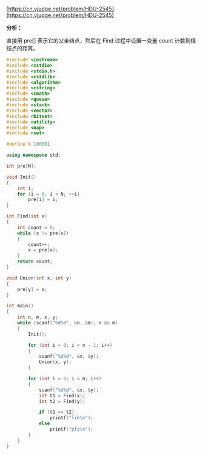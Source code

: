 [https://cn.vjudge.net/problem/HDU-2545](https://cn.vjudge.net/problem/HDU-2545)

**分析：**

直接用 pre[] 表示它的父亲结点，然后在 Find 过程中设置一变量 count 计数到根结点的距离。

```c++
#include <iostream>
#include <cstdio>
#include <stdio.h>
#include <cstdlib>
#include <algorithm>
#include <cstring>
#include <cmath>
#include <queue>
#include <stack>
#include <vector>
#include <bitset>
#include <utility>
#include <map>
#include <set>

#define N 100001

using namespace std;

int pre[N];

void Init()
{
	int i;
	for (i = 0; i < N; ++i)
		pre[i] = i;
}

int Find(int x)
{
	int count = 0;
	while (x != pre[x])
	{
		count++;
		x = pre[x];
	}
	return count;
}

void Union(int x, int y)
{
	pre[y] = x;
}

int main()
{
	int n, m, x, y;
	while (scanf("%d%d", &n, &m), n && m)
	{
		Init();

		for (int i = 0; i < n - 1; i++)
		{
			scanf("%d%d", &x, &y);
			Union(x, y);
		}

		for (int i = 0; i < m; i++)
		{
			scanf("%d%d", &x, &y);
			int t1 = Find(x);
			int t2 = Find(y);

			if (t1 <= t2)
				printf("lxh\n");
			else
				printf("pfz\n");
		}
	}
}

```
